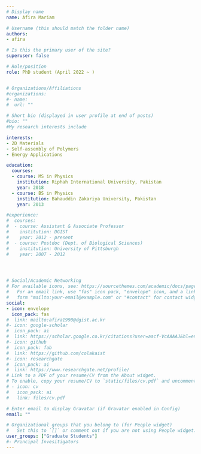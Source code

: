 ```yaml
---
# Display name
name: Afira Mariam

# Username (this should match the folder name)
authors: 
- afira

# Is this the primary user of the site?
superuser: false

# Role/position
role: PhD student (April 2022 ~ )


# Organizations/Affiliations
#organizations:
#- name: 
#  url: ""

# Short bio (displayed in user profile at end of posts)
#bio: ""
#My research interests include 

interests:
- 2D Materials
- Self-assembly of Polymers
- Energy Applications

education:
  courses:
  - course: MS in Physics 
    institution: Riphah International University, Pakistan
    year: 2018
  - course: BS in Physics 
    institution: Bahauddin Zakariya University, Pakistan
    year: 2013

#experience:
#  courses:
#  - course: Assistant & Associate Professor 
#    institution: DGIST
#    year: 2012 - present
#  - course: Postdoc (Dept. of Biological Sciences)
#    institution: University of Pittsburgh
#    year: 2007 - 2012




# Social/Academic Networking
# For available icons, see: https://sourcethemes.com/academic/docs/page-builder/#icons
#   For an email link, use "fas" icon pack, "envelope" icon, and a link in the
#   form "mailto:your-email@example.com" or "#contact" for contact widget.
social:
- icon: envelope
  icon_pack: fas
#  link: mailto:afira1990@dgist.ac.kr
#- icon: google-scholar
#  icon_pack: ai
#  link: https://scholar.google.co.kr/citations?user=aacf-VcAAAAJ&hl=en
#- icon: github
#  icon_pack: fab
#  link: https://github.com/colakaist
#- icon: researchgate
#  icon_pack: ai
#  link: https://www.researchgate.net/profile/  
# Link to a PDF of your resume/CV from the About widget.
# To enable, copy your resume/CV to `static/files/cv.pdf` and uncomment the lines below.
# - icon: cv
#   icon_pack: ai
#   link: files/cv.pdf

# Enter email to display Gravatar (if Gravatar enabled in Config)
email: ""

# Organizational groups that you belong to (for People widget)
#   Set this to `[]` or comment out if you are not using People widget.
user_groups: ["Graduate Students"]
#- Principal Invesitigators
---
```

